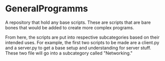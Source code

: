 # GeneralProgramms
A repository that hold any base scripts. These are scripts that are bare bones that would be added to create more complex programs.

From here, the scripts are put into respective subcategories based on their intended uses. For example, the first two scripts to be made are a client.py and a server.py to get a base setup and understanding for server stuff. These two file will go into a subcategory called "Networking."
